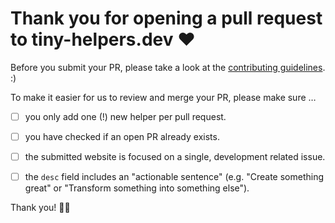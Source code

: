# Thank you for opening a pull request to tiny-helpers.dev ❤️

Before you submit your PR, please take a look at the [contributing guidelines](https://github.com/stefanjudis/tiny-helpers/blob/master/CONTRIBUTING.md). :)

To make it easier for us to review and merge your PR, please make sure …

- [ ] you only add one (!) new helper per pull request.
- [ ] you have checked if an open PR already exists.
- [ ] the submitted website is focused on a single, development related issue.
- [ ] the `desc` field includes an "actionable sentence" (e.g. "Create something great" or "Transform something into something else").


Thank you! 🙇‍♂️
